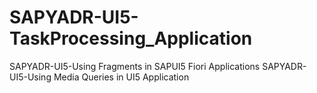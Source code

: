 # SAPYADR-UI5-TaskProcessing_Application
SAPYADR-UI5-Using Fragments in SAPUI5 Fiori Applications
SAPYADR-UI5-Using Media Queries in UI5 Application
